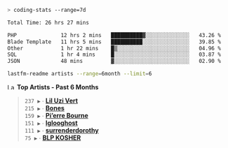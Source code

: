 ```zsh
> coding-stats --range=7d
```

<!--START_SECTION:waka-->

```txt
Total Time: 26 hrs 27 mins

PHP              12 hrs 2 mins   ██████████▓░░░░░░░░░░░░░░   43.26 %
Blade Template   11 hrs 5 mins   ██████████░░░░░░░░░░░░░░░   39.85 %
Other            1 hr 22 mins    █▒░░░░░░░░░░░░░░░░░░░░░░░   04.96 %
SQL              1 hr 4 mins     █░░░░░░░░░░░░░░░░░░░░░░░░   03.87 %
JSON             48 mins         ▓░░░░░░░░░░░░░░░░░░░░░░░░   02.90 %
```

<!--END_SECTION:waka-->

```zsh
lastfm-readme artists --range=6month --limit=6
```

<!--START_LASTFM_ARTISTS:{"period": "6month", "rows": 6}-->
<a href="https://last.fm" target="_blank"><img src="https://user-images.githubusercontent.com/17434202/215290617-e793598d-d7c9-428f-9975-156db1ba89cc.svg" alt="Last.fm Logo" width="18" height="13"/></a> **Top Artists - Past 6 Months**

> `237 ▶️` ∙ **[Lil Uzi Vert](https://www.last.fm/music/Lil+Uzi+Vert)**<br/>
> `215 ▶️` ∙ **[Bones](https://www.last.fm/music/Bones)**<br/>
> `159 ▶️` ∙ **[Pi’erre Bourne](https://www.last.fm/music/Pi%E2%80%99erre+Bourne)**<br/>
> `151 ▶️` ∙ **[Iglooghost](https://www.last.fm/music/Iglooghost)**<br/>
> `111 ▶️` ∙ **[surrenderdorothy](https://www.last.fm/music/surrenderdorothy)**<br/>
> `75 ▶️` ∙ **[BLP KOSHER](https://www.last.fm/music/BLP+KOSHER)**<br/>
<!--END_LASTFM_ARTISTS-->
